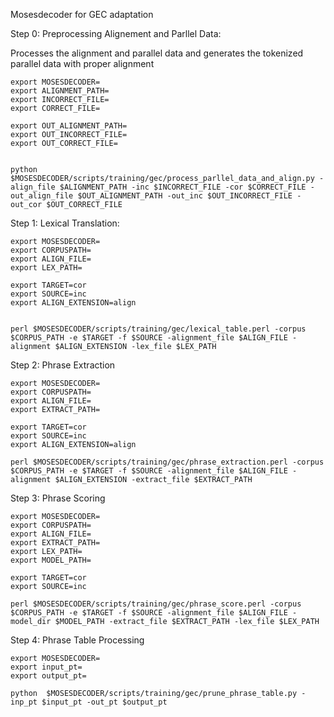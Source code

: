 Mosesdecoder for GEC adaptation

Step 0: Preprocessing Alignement and Parllel Data:

Processes the alignment and parallel data and generates the tokenized parallel data with proper alignment



```shell
export MOSESDECODER=
export ALIGNMENT_PATH=
export INCORRECT_FILE=
export CORRECT_FILE=

export OUT_ALIGNMENT_PATH=
export OUT_INCORRECT_FILE=
export OUT_CORRECT_FILE=


python $MOSESDECODER/scripts/training/gec/process_parllel_data_and_align.py -align_file $ALIGNMENT_PATH -inc $INCORRECT_FILE -cor $CORRECT_FILE -out_align_file $OUT_ALIGNMENT_PATH -out_inc $OUT_INCORRECT_FILE -out_cor $OUT_CORRECT_FILE
```

Step 1: Lexical Translation:

 

```shell
export MOSESDECODER=
export CORPUSPATH=
export ALIGN_FILE=
export LEX_PATH=

export TARGET=cor
export SOURCE=inc
export ALIGN_EXTENSION=align
```



```shell

perl $MOSESDECODER/scripts/training/gec/lexical_table.perl -corpus $CORPUS_PATH -e $TARGET -f $SOURCE -alignment_file $ALIGN_FILE -alignment $ALIGN_EXTENSION -lex_file $LEX_PATH

```





Step 2: Phrase Extraction



```shell
export MOSESDECODER=
export CORPUSPATH=
export ALIGN_FILE=
export EXTRACT_PATH=

export TARGET=cor
export SOURCE=inc
export ALIGN_EXTENSION=align
```

```shell
perl $MOSESDECODER/scripts/training/gec/phrase_extraction.perl -corpus $CORPUS_PATH -e $TARGET -f $SOURCE -alignment_file $ALIGN_FILE -alignment $ALIGN_EXTENSION -extract_file $EXTRACT_PATH

```



Step 3: Phrase Scoring



```shell
export MOSESDECODER=
export CORPUSPATH=
export ALIGN_FILE=
export EXTRACT_PATH=
export LEX_PATH=
export MODEL_PATH=

export TARGET=cor
export SOURCE=inc
```

```shell
perl $MOSESDECODER/scripts/training/gec/phrase_score.perl -corpus $CORPUS_PATH -e $TARGET -f $SOURCE -alignment_file $ALIGN_FILE -model_dir $MODEL_PATH -extract_file $EXTRACT_PATH -lex_file $LEX_PATH
```





Step 4: Phrase Table Processing



```shell
export MOSESDECODER=
export input_pt=
export output_pt=
```

```shell
python  $MOSESDECODER/scripts/training/gec/prune_phrase_table.py -inp_pt $input_pt -out_pt $output_pt
```

